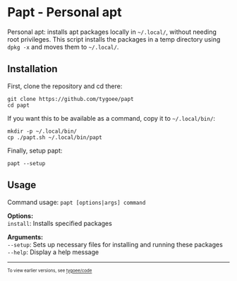 # Papt - Personal apt

Personal apt: installs apt packages locally in `~/.local/`, without needing root privileges. This script installs the packages in a temp directory using `dpkg -x` and moves them to `~/.local/`.

## Installation

First, clone the repository and cd there:

    git clone https://github.com/tygoee/papt
    cd papt

If you want this to be available as a command, copy it to `~/.local/bin/`:

    mkdir -p ~/.local/bin/
    cp ./papt.sh ~/.local/bin/papt

Finally, setup papt:

    papt --setup

## Usage

Command usage: `papt [options|args] command`

**Options:** <br>
`install`: Installs specified packages

**Arguments:** <br>
`--setup`: Sets up necessary files for installing and running these packages <br>
`--help`: Display a help message

---

<sup><sub>To view earlier versions, see [tygoee/code](https://github.com/tygoee/code/blob/main/bash/local_install.sh)</sub></sup>
